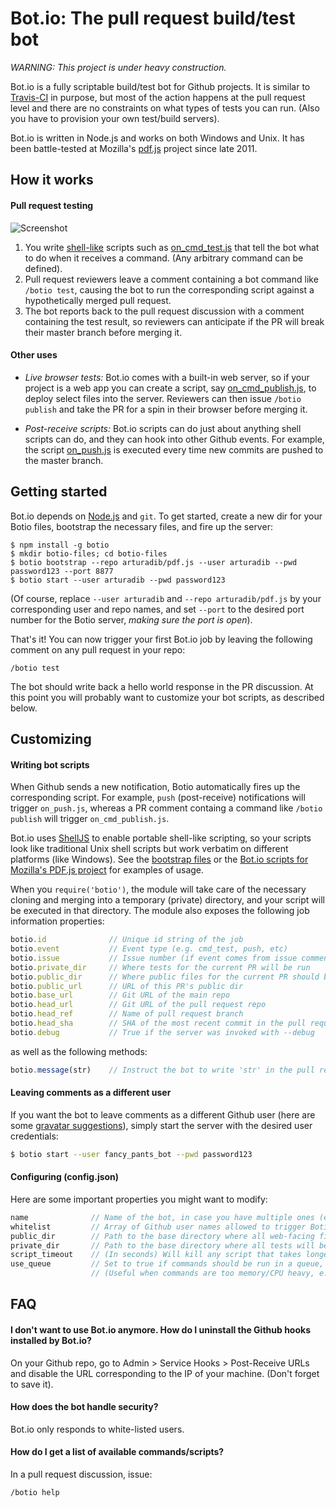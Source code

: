 # Bot.io: The pull request build/test bot


_WARNING: This project is under heavy construction._


Bot.io is a fully scriptable build/test bot for Github projects. It is similar to [Travis-CI](https://github.com/travis-ci/travis-ci) in purpose, but most of the action happens at the pull request level and there are no constraints on what types of tests you can run. (Also you have to provision your own test/build servers).

Bot.io is written in Node.js and works on both Windows and Unix. It has been battle-tested at Mozilla's [pdf.js](http://github.com/mozilla/pdf.js) project since late 2011.






## How it works

#### Pull request testing

![Screenshot](https://github.com/arturadib/botio/raw/master/screenshot.png)

1. You write [shell-like](http://github.com/arturadib/shelljs) scripts such as [on_cmd_test.js](https://github.com/arturadib/botio/blob/master/bootstrap/on_cmd_test.js) that tell the bot what to do when it receives a command. (Any arbitrary command can be defined).
2. Pull request reviewers leave a comment containing a bot command like `/botio test`, causing the bot to run the corresponding script against a hypothetically merged pull request.
3. The bot reports back to the pull request discussion with a comment containing the test result, so reviewers can anticipate if the PR will break their master branch before merging it.



#### Other uses

+ _Live browser tests:_ Bot.io comes with a built-in web server, so if your project is a web app you can create a script, say [on_cmd_publish.js](https://github.com/arturadib/botio/blob/master/bootstrap/on_cmd_publish.js), to deploy select files into the server. Reviewers can then issue `/botio publish` and take the PR for a spin in their browser before merging it.

+ _Post-receive scripts:_ Bot.io scripts can do just about anything shell scripts can do, and they can hook into other Github events. For example, the script [on_push.js](https://github.com/arturadib/botio/blob/master/bootstrap/on_push.js) is executed every time new commits are pushed to the master branch.








## Getting started

Bot.io depends on [Node.js](https://github.com/joyent/node) and `git`. To get started, create a new dir for your Botio files, bootstrap the necessary files, and fire up the server:

```
$ npm install -g botio
$ mkdir botio-files; cd botio-files
$ botio bootstrap --repo arturadib/pdf.js --user arturadib --pwd password123 --port 8877
$ botio start --user arturadib --pwd password123
```

(Of course, replace `--user arturadib` and `--repo arturadib/pdf.js` by your corresponding user and repo names, and set `--port` to the desired port number for the Botio server, _making sure the port is open_).

That's it! You can now trigger your first Bot.io job by leaving the following comment on any pull request in your repo:

```
/botio test
```

The bot should write back a hello world response in the PR discussion. At this point you will probably want to customize your bot scripts, as described below.










## Customizing

#### Writing bot scripts

When Github sends a new notification, Botio automatically fires up the corresponding script. For example, `push` (post-receive) notifications will trigger `on_push.js`, whereas a PR comment containg a command like `/botio publish` will trigger `on_cmd_publish.js`.

Bot.io uses [ShellJS](http://github.com/arturadib/shelljs) to enable portable shell-like scripting, so your scripts look like traditional Unix shell scripts but work verbatim on different platforms (like Windows). See the [bootstrap files](https://github.com/arturadib/botio/tree/master/bootstrap) or the [Bot.io scripts for Mozilla's PDF.js project](http://github.com/mozilla/botio-files-pdfjs) for examples of usage.

When you `require('botio')`, the module will take care of the necessary cloning and merging into a temporary (private) directory, and your script will be executed in that directory. The module also exposes the following job information properties:

```javascript
botio.id              // Unique id string of the job
botio.event           // Event type (e.g. cmd_test, push, etc)
botio.issue           // Issue number (if event comes from issue comment or pull request)
botio.private_dir     // Where tests for the current PR will be run
botio.public_dir      // Where public files for the current PR should be stored
botio.public_url      // URL of this PR's public dir
botio.base_url        // Git URL of the main repo
botio.head_url        // Git URL of the pull request repo
botio.head_ref        // Name of pull request branch
botio.head_sha        // SHA of the most recent commit in the pull request
botio.debug           // True if the server was invoked with --debug
```

as well as the following methods:

```javascript
botio.message(str)    // Instruct the bot to write 'str' in the pull request response
```


#### Leaving comments as a different user

If you want the bot to leave comments as a different Github user (here are some [gravatar suggestions](http://www.iconfinder.com/search/?q=robot)), simply start the server with the desired user credentials:

```bash
$ botio start --user fancy_pants_bot --pwd password123
```

#### Configuring (config.json)

Here are some important properties you might want to modify:

```javascript
name              // Name of the bot, in case you have multiple ones (e.g. `Bot.io-Windows`, `Bot.io-Linux`, etc)
whitelist         // Array of Github user names allowed to trigger Botio commands via pull request comments
public_dir        // Path to the base directory where all web-facing files should be stored
private_dir       // Path to the base directory where all tests will be run
script_timeout    // (In seconds) Will kill any script that takes longer than this
use_queue         // Set to true if commands should be run in a queue, i.e. not concurrently
                  // (Useful when commands are too memory/CPU heavy, e.g. browser tests)
```









## FAQ


#### I don't want to use Bot.io anymore. How do I uninstall the Github hooks installed by Bot.io?

On your Github repo, go to Admin > Service Hooks > Post-Receive URLs and disable the URL corresponding to the IP of your machine. (Don't forget to save it).


#### How does the bot handle security?

Bot.io only responds to white-listed users.


#### How do I get a list of available commands/scripts?

In a pull request discussion, issue:

```
/botio help
```
